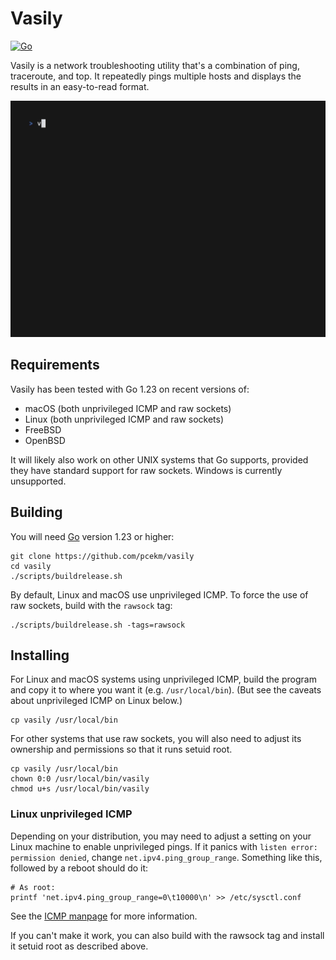# Vasily

[![Go](https://github.com/pcekm/vasily/actions/workflows/go.yml/badge.svg)](https://github.com/pcekm/vasily/actions/workflows/go.yml)

Vasily is a network troubleshooting utility that's a combination of ping,
traceroute, and top. It repeatedly pings multiple hosts and displays the results
in an easy-to-read format.

![](demo.gif)

## Requirements

Vasily has been tested with Go 1.23 on recent versions of:

- macOS (both unprivileged ICMP and raw sockets)
- Linux (both unprivileged ICMP and raw sockets)
- FreeBSD
- OpenBSD

It will likely also work on other UNIX systems that Go supports, provided they
have standard support for raw sockets. Windows is currently unsupported.

## Building

You will need [Go](https://go.dev/doc/install) version 1.23 or higher:

```shell
git clone https://github.com/pcekm/vasily
cd vasily
./scripts/buildrelease.sh
```

By default, Linux and macOS use unprivileged ICMP. To force the use of raw
sockets, build with the `rawsock` tag:

```shell
./scripts/buildrelease.sh -tags=rawsock
```

## Installing

For Linux and macOS systems using unprivileged ICMP, build the program and copy
it to where you want it (e.g. `/usr/local/bin`). (But see the caveats about
unprivileged ICMP on Linux below.)

```shell
cp vasily /usr/local/bin
```

For other systems that use raw sockets, you will also need to adjust its
ownership and permissions so that it runs setuid root.

```shell
cp vasily /usr/local/bin
chown 0:0 /usr/local/bin/vasily
chmod u+s /usr/local/bin/vasily
```

### Linux unprivileged ICMP

Depending on your distribution, you may need to adjust a setting on your Linux
machine to enable unprivileged pings. If it panics with
`listen error: permission denied`, change `net.ipv4.ping_group_range`. Something
like this, followed by a reboot should do it:

```shell
# As root:
printf 'net.ipv4.ping_group_range=0\t10000\n' >> /etc/sysctl.conf
```

See the [ICMP manpage](https://man7.org/linux/man-pages/man7/icmp.7.html) for
more information.

If you can't make it work, you can also build with the rawsock tag and install
it setuid root as described above.

